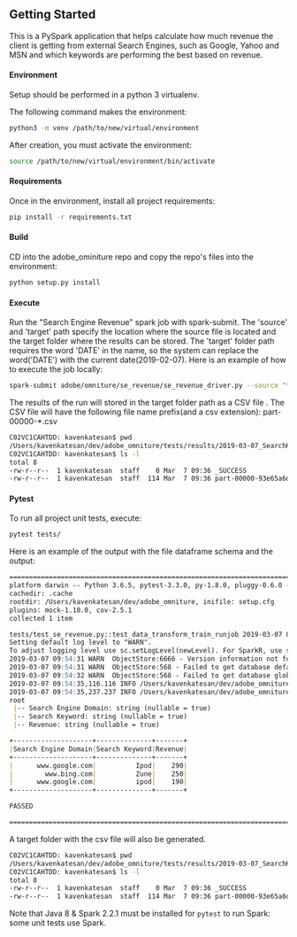 ## Getting Started
This is a PySpark application that helps calculate how much revenue the client is getting from external Search Engines, 
such as Google, Yahoo and MSN and which keywords are performing the best based on revenue.

#### Environment
Setup should be performed in a python 3 virtualenv. 

The following command makes the environment:
```bash
python3 -m venv /path/to/new/virtual/environment
```

After creation, you must activate the environment:
```bash
source /path/to/new/virtual/environment/bin/activate 
```

#### Requirements
Once in the environment, install all project requirements:
```bash
pip install -r requirements.txt
```

#### Build
CD into the adobe_ominiture repo and copy the repo's files into the environment:
```bash
python setup.py install
```

#### Execute
Run the "Search Engine Revenue" spark job with spark-submit. The 'source' and 'target' path specify the location where the source file is located and the target folder where 
the results can be stored. The 'target' folder path requires the word 'DATE' in the name, so the system can replace the word('DATE') with the current date(2019-02-07). 
Here is an example of how to execute the job locally: 
```bash
spark-submit adobe/omniture/se_revenue/se_revenue_driver.py --source "tests/resources/data.sql" --target "tests/results/DATE_SearchKeywordPerformance.tab"
```
The results of the run will stored in the target folder path as a CSV file . The CSV file will have the following file name prefix(and a csv extension): part-00000-*.csv 
```bash
C02VC1CAHTDD: kavenkatesan$ pwd
/Users/kavenkatesan/dev/adobe_omniture/tests/results/2019-03-07_SearchKeywordPerformance.tab
C02VC1CAHTDD: kavenkatesan$ ls -l
total 8
-rw-r--r--  1 kavenkatesan  staff    0 Mar  7 09:36 _SUCCESS
-rw-r--r--  1 kavenkatesan  staff  114 Mar  7 09:36 part-00000-93e65a6d-6eb3-4f1e-9e63-79420e50c688-c000.csv
```

#### Pytest

To run all project unit tests, execute:
```bash
pytest tests/
```
Here is an example of the output with the file dataframe schema and the output:
```markdown
==================================================================================================================== test session starts =====================================================================================================================
platform darwin -- Python 3.6.5, pytest-3.3.0, py-1.8.0, pluggy-0.6.0 -- /Users/kavenkatesan/dev/adobe_omniture/venv/bin/python
cachedir: .cache
rootdir: /Users/kavenkatesan/dev/adobe_omniture, inifile: setup.cfg
plugins: mock-1.10.0, cov-2.5.1
collected 1 item                                                                                                                                                                                                                                             

tests/test_se_revenue.py::test_data_transform_train_runjob 2019-03-07 09:54:26 WARN  NativeCodeLoader:62 - Unable to load native-hadoop library for your platform... using builtin-java classes where applicable
Setting default log level to "WARN".
To adjust logging level use sc.setLogLevel(newLevel). For SparkR, use setLogLevel(newLevel).
2019-03-07 09:54:31 WARN  ObjectStore:6666 - Version information not found in metastore. hive.metastore.schema.verification is not enabled so recording the schema version 1.2.0
2019-03-07 09:54:31 WARN  ObjectStore:568 - Failed to get database default, returning NoSuchObjectException
2019-03-07 09:54:32 WARN  ObjectStore:568 - Failed to get database global_temp, returning NoSuchObjectException
2019-03-07 09:54:35,116.116 INFO /Users/kavenkatesan/dev/adobe_omniture/adobe/omniture/se_revenue/se_revenue_driver.py se_revenue_driver - run_job: Corrupt Recored Received: 0
2019-03-07 09:54:35,237.237 INFO /Users/kavenkatesan/dev/adobe_omniture/adobe/omniture/se_revenue/se_revenue_driver.py se_revenue_driver - run_job: Recored Received: 21
root
 |-- Search Engine Domain: string (nullable = true)
 |-- Search Keyword: string (nullable = true)
 |-- Revenue: string (nullable = true)

+--------------------+--------------+-------+                                   
|Search Engine Domain|Search Keyword|Revenue|
+--------------------+--------------+-------+
|      www.google.com|          Ipod|    290|
|        www.bing.com|          Zune|    250|
|      www.google.com|          ipod|    190|
+--------------------+--------------+-------+

PASSED                                                                                                                                                                                      [100%]

================================================================================================================= 1 passed in 19.96 seconds ==================================================================================================================
```
A target folder with the csv file will also be generated. 
```bash
C02VC1CAHTDD: kavenkatesan$ pwd
/Users/kavenkatesan/dev/adobe_omniture/tests/results/2019-03-07_SearchKeywordPerformance.tab
C02VC1CAHTDD: kavenkatesan$ ls -l
total 8
-rw-r--r--  1 kavenkatesan  staff    0 Mar  7 09:36 _SUCCESS
-rw-r--r--  1 kavenkatesan  staff  114 Mar  7 09:36 part-00000-93e65a6d-6eb3-4f1e-9e63-79420e50c688-c000.csv
```

Note that Java 8 & Spark 2.2.1 must be installed for `pytest` to run Spark: some unit tests use Spark.